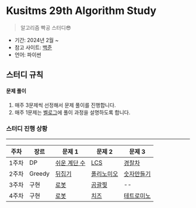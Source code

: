 # Kusitms 29th Algorithm Study

> 알고리즘 빡공 스터디😎

- 기간: 2024년 2월 ~
- 참고 사이트: [백준](https://www.acmicpc.net/)
- 언어: 파이썬

## 스터디 규칙

#### 문제 풀이

1. 매주 3문제씩 선정해서 문제 풀이를 진행합니다.
2. 매주 1문제는 [벨로그](https://velog.io/@j2noo/posts)에 풀이 과정을 설명하도록 합니다.

### 스터디 진행 상황

---

| **주차** | **장르** | **문제 1**                                            | **문제 2**                                         | **문제 3**                                         |
| -------- | -------- | ----------------------------------------------------- | -------------------------------------------------- | -------------------------------------------------- |
| 1주차    | DP       | [쉬운 계단 수](https://www.acmicpc.net/problem/10844) | [LCS](https://www.acmicpc.net/problem/9251)        | [경찰차](https://www.acmicpc.net/problem/2618)     |
| 2주차    | Greedy   | [뒤집기](https://www.acmicpc.net/problem/1439)        | [폴리노미오](https://www.acmicpc.net/problem/1343) | [숫자만들기](https://www.acmicpc.net/problem/1511) |
| 3주차    | 구현     | [로봇](https://www.acmicpc.net/problem/13567)          | [곰괄찢](https://www.acmicpc.net/problem/25918)    | --                                                 |
| 4주차    | 구현       | [로봇](https://www.acmicpc.net/problem/13567) | [치즈](https://www.acmicpc.net/problem/2636) | [테트로미노](https://www.acmicpc.net/problem/14500) |
